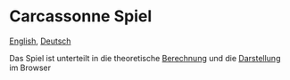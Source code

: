 # Carcassonne Spiel

[English](README.md), [Deutsch](README.de.md)

Das Spiel ist unterteilt in die theoretische [Berechnung](logic/README.de.md) und die [Darstellung](view/README.de.md) im Browser
